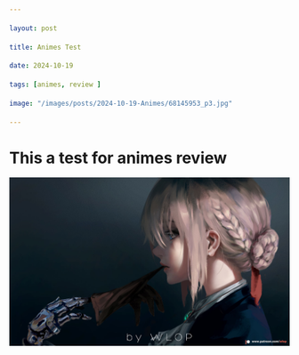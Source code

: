 ```yaml
---

layout: post

title: Animes Test  

date: 2024-10-19

tags: [animes, review ]

image: "/images/posts/2024-10-19-Animes/68145953_p3.jpg"

---
```


# This a test for animes review
![alt text](/images/posts/2024-10-19-Animes/68145953_p3.jpg)